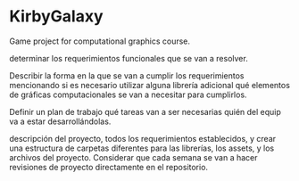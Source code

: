 # KirbyGalaxy
Game project for computational graphics course.  

determinar los requerimientos funcionales que se van a resolver.

Describir la forma en la que se van a cumplir los requerimientos
  mencionando si es necesario utilizar alguna librería adicional
  qué elementos de gráficas computacionales se van a necesitar para cumplirlos.
  
Definir un plan de trabajo
  qué tareas van a ser necesarias
  quién del equip va a estar desarrollándolas.
  
descripción del proyecto, todos los requerimientos establecidos, y crear una estructura de carpetas diferentes para las librerías, los assets, y los archivos del proyecto.
Considerar que cada semana se van a hacer revisiones de proyecto directamente en el repositorio. 
